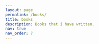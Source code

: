 ```yaml
---
layout: page
permalink: /books/
title: books
description: Books that i have written.
nav: true
nav_order: 7
---
```

